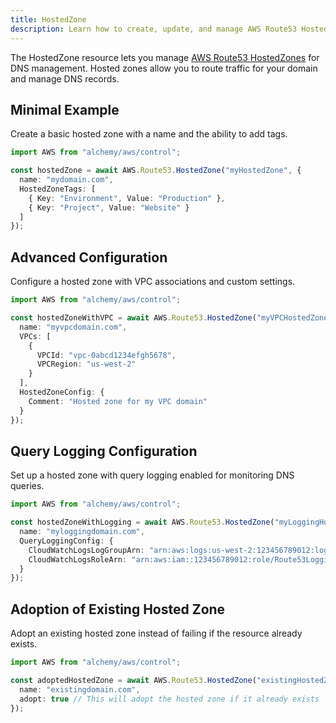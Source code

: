 ```yaml
---
title: HostedZone
description: Learn how to create, update, and manage AWS Route53 HostedZones using Alchemy Cloud Control.
---
```


The HostedZone resource lets you manage [AWS Route53 HostedZones](https://docs.aws.amazon.com/route53/latest/userguide/) for DNS management. Hosted zones allow you to route traffic for your domain and manage DNS records.

## Minimal Example

Create a basic hosted zone with a name and the ability to add tags.

```ts
import AWS from "alchemy/aws/control";

const hostedZone = await AWS.Route53.HostedZone("myHostedZone", {
  name: "mydomain.com",
  HostedZoneTags: [
    { Key: "Environment", Value: "Production" },
    { Key: "Project", Value: "Website" }
  ]
});
```

## Advanced Configuration

Configure a hosted zone with VPC associations and custom settings.

```ts
import AWS from "alchemy/aws/control";

const hostedZoneWithVPC = await AWS.Route53.HostedZone("myVPCHostedZone", {
  name: "myvpcdomain.com",
  VPCs: [
    {
      VPCId: "vpc-0abcd1234efgh5678",
      VPCRegion: "us-west-2"
    }
  ],
  HostedZoneConfig: {
    Comment: "Hosted zone for my VPC domain"
  }
});
```

## Query Logging Configuration

Set up a hosted zone with query logging enabled for monitoring DNS queries.

```ts
import AWS from "alchemy/aws/control";

const hostedZoneWithLogging = await AWS.Route53.HostedZone("myLoggingHostedZone", {
  name: "myloggingdomain.com",
  QueryLoggingConfig: {
    CloudWatchLogsLogGroupArn: "arn:aws:logs:us-west-2:123456789012:log-group:Route53Logs",
    CloudWatchLogsRoleArn: "arn:aws:iam::123456789012:role/Route53LoggingRole"
  }
});
```

## Adoption of Existing Hosted Zone

Adopt an existing hosted zone instead of failing if the resource already exists.

```ts
import AWS from "alchemy/aws/control";

const adoptedHostedZone = await AWS.Route53.HostedZone("existingHostedZone", {
  name: "existingdomain.com",
  adopt: true // This will adopt the hosted zone if it already exists
});
```